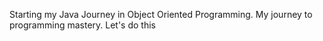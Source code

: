 Starting my Java Journey in Object Oriented Programming. My journey to programming mastery. Let's do this
